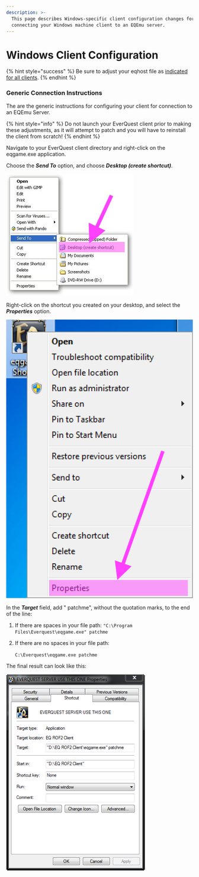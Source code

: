 ```yaml
---
description: >-
  This page describes Windows-specific client configuration changes for
  connecting your Windows machine client to an EQEmu server.
---
```


# Windows Client Configuration

{% hint style="success" %}
Be sure to adjust your eqhost file as [indicated for all clients](./).
{% endhint %}

### Generic Connection Instructions

The are the generic instructions for configuring your client for connection to an EQEmu Server.

{% hint style="info" %}
Do not launch your EverQuest client prior to making these adjustments, as it will attempt to patch and you will have to reinstall the client from scratch!
{% endhint %}

Navigate to your EverQuest client directory and right-click on the eqgame.exe application.

Choose the _**Send To**_ option, and choose _**Desktop \(create shortcut\)**_.

![](../../.gitbook/assets/screenshot4%20%281%29.jpg)

Right-click on the shortcut you created on your desktop, and select the _**Properties**_ option.

![](../../.gitbook/assets/screenshot_10_2_19__9_39_am.png)

In the _**Target**_ field, add " patchme", without the quotation marks, to the end of the line:

1. If there are spaces in your file path:  `"C:\Program Files\Everquest\eqgame.exe" patchme` 
2. If there are no spaces in your file path:  
  
   `C:\Everquest\eqgame.exe patchme`

The final result can look like this:

![](../../.gitbook/assets/shortcut_properties.png)

### 

